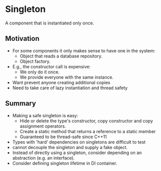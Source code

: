 # Singleton

A component that is instantiated only once.

## Motivation

- For some components it only makes sense to have one in the system:
   - Object that reads a database repository.
   - Object factory.
- E.g., the constructor call is expensive:
   - We only do it once.
   - We provide everyone with the same instance.
- Want prevent anyone creating additional copies
- Need to take care of lazy instantiation and thread safety

## Summary

- Making a safe singleton is easy:
   - Hide or delete the type's constructor, copy constructor and copy assignment operators.
   - Create a static method that returns a reference to a static member
   - Guaranteed to be thread-safe since C++11
- Types with 'hard' dependencies on singletons are difficult to test
 - cannot decouple the singleton and supply a fake object.
- Instead of directly using a singleton, consider depending on an abstraction (e.g. an interface).
- Consider defining singleton lifetime in DI container.


